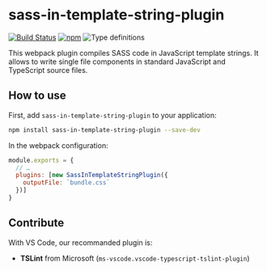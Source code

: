 # sass-in-template-string-plugin

[![Build Status](https://travis-ci.com/enhancedjs/sass-in-template-string.svg?branch=master)](https://travis-ci.com/enhancedjs/sass-in-template-string)
[![npm](https://img.shields.io/npm/dm/sass-in-template-string-plugin)](https://www.npmjs.com/package/sass-in-template-string-plugin)
![Type definitions](https://img.shields.io/npm/types/sass-in-template-string-plugin)
<!-- ![GitHub](https://img.shields.io/github/license/enhancedjs/sass-in-template-string) -->

This webpack plugin compiles SASS code in JavaScript template strings. It allows to write single file components in standard JavaScript and TypeScript source files.

## How to use

First, add `sass-in-template-string-plugin` to your application:

```sh
npm install sass-in-template-string-plugin --save-dev
```

In the webpack configuration:

```js
module.exports = {
  // …
  plugins: [new SassInTemplateStringPlugin({
    outputFile: `bundle.css`
  })]
}
```

## Contribute

With VS Code, our recommanded plugin is:

* **TSLint** from Microsoft (`ms-vscode.vscode-typescript-tslint-plugin`)
